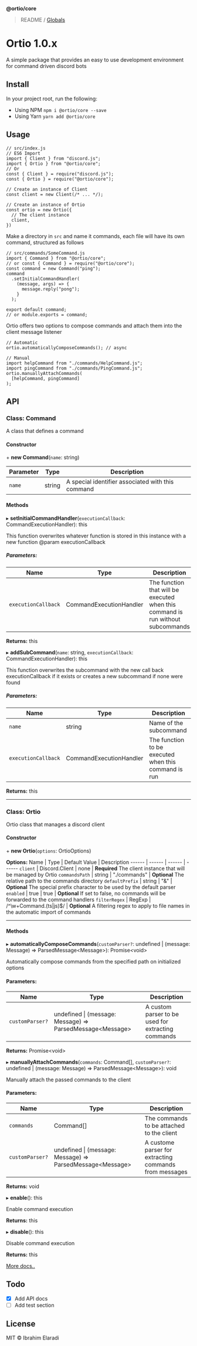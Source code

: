 **@ortio/core**

> README / [Globals](globals.md)

# Ortio 1.0.x

A simple package that provides an easy to use development environment for command driven discord bots

## Install

In your project root, run the following:

- Using NPM `npm i @ortio/core --save`
- Using Yarn `yarn add @ortio/core`

## Usage

```
// src/index.js
// ES6 Import
import { Client } from "discord.js";
import { Ortio } from "@ortio/core";
// Or
const { Client } = require("discord.js");
const { Ortio } = require("@ortio/core");

// Create an instance of Client
const client = new Client(/* ... */);

// Create an instance of Ortio
const ortio = new Ortio({
  // The client instance
  client,
})
```

Make a directory in `src` and name it commands, each file will have its own command, structured as follows

```
// src/commands/SomeCommand.js
import { Command } from "@ortio/core";
// or const { Command } = require("@ortio/core");
const command = new Command("ping");
command
  .setInitialCommandHandler(
    (message, args) => {
      message.reply("pong");
    }
  );

export default command;
// or module.exports = command;
```

Ortio offers two options to compose commands and attach them into the client message listener

```
// Automatic
ortio.automaticallyComposeCommands(); // async

// Manual
import helpCommand from "./commands/HelpCommand.js";
import pingCommand from "./commands/PingCommand.js";
ortio.manuallyAttachCommands(
  [helpCommand, pingCommand]
);
```

## API

### **Class**: Command

A class that defines a command

#### Constructor

\+ **new Command**(`name`: string)

| Parameter | Type   | Description                                       |
| --------- | ------ | ------------------------------------------------- |
| `name`    | string | A special identifier associated with this command |

#### Methods

▸ **setInitialCommandHandler**(`executionCallback`: CommandExecutionHandler): this

This function overwrites whatever function is stored in this instance with a new function @param executionCallback

##### Parameters:

| Name                | Type                    | Description                                                                     |
| ------------------- | ----------------------- | ------------------------------------------------------------------------------- |
| `executionCallback` | CommandExecutionHandler | The function that will be executed when this command is run without subcommands |

**Returns:** this

▸ **addSubCommand**(`name`: string, `executionCallback`: CommandExecutionHandler): this

This function overwrites the subcommand with the new call back executionCallback if it exists
or creates a new subcommand if none were found

##### Parameters:

| Name                | Type                    | Description                                          |
| ------------------- | ----------------------- | ---------------------------------------------------- |
| `name`              | string                  | Name of the subcommand                               |
| `executionCallback` | CommandExecutionHandler | The function to be executed when this command is run |

**Returns:** this

---

### **Class**: Ortio

Ortio class that manages a discord client

#### Constructor

\+ **new Ortio**(`options`: OrtioOptions)

**Options:**
Name | Type | Default Value | Description
------ | ------ | ------ | ------
`client` | Discord.Client | none | **Required** The client instance that will be managed by Ortio
`commandsPath` | string | "./commands" | **Optional** The relative path to the commands directory
`defaultPrefix` | string | "&" | **Optional** The special prefix character to be used by the default parser
`enabled` | true | true | **Optional** If set to false, no commands will be forwarded to the command handlers
`filterRegex` | RegExp | /^\w+Command.(ts\|js)\$/ | **Optional** A filtering regex to apply to file names in the automatic import of commands

---

#### Methods

▸ **automaticallyComposeCommands**(`customParser?`: undefined \| (message: Message) => ParsedMessage\<Message>): Promise\<void>

Automatically compose commands from the specified path on initialized options

#### Parameters:

| Name            | Type                                                       | Description                                        |
| --------------- | ---------------------------------------------------------- | -------------------------------------------------- |
| `customParser?` | undefined \| (message: Message) => ParsedMessage\<Message> | A custom parser to be used for extracting commands |

**Returns:** Promise\<void>

▸ **manuallyAttachCommands**(`commands`: Command[], `customParser?`: undefined \| (message: Message) => ParsedMessage\<Message>): void

Manually attach the passed commands to the client

#### Parameters:

| Name            | Type                                                       | Description                                            |
| --------------- | ---------------------------------------------------------- | ------------------------------------------------------ |
| `commands`      | Command[]                                                  | The commands to be attached to the client              |
| `customParser?` | undefined \| (message: Message) => ParsedMessage\<Message> | A custome parser for extracting commands from messages |

**Returns:** void

▸ **enable**(): this

Enable command execution

**Returns:** this

▸ **disable**(): this

Disable command execution

**Returns:** this

[More docs..](./docs/globals.md)

## Todo

- [x] Add API docs
- [ ] Add test section

## License

MIT © Ibrahim Elaradi
